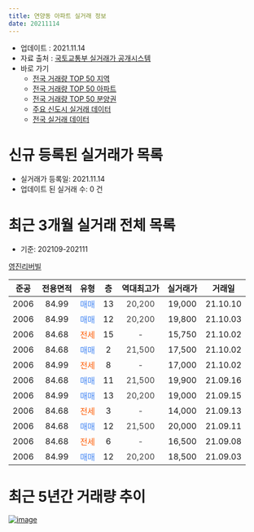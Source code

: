 ```yaml
---
title: 연양동 아파트 실거래 정보
date: 20211114
---
```


* 업데이트 : 2021.11.14
* 자료 출처 : [국토교통부 실거래가 공개시스템](http://rt.molit.go.kr)
* 바로 가기
    * [전국 거래량 TOP 50 지역](https://apt-info.github.io/apt-trade-info/tr)
    * [전국 거래량 TOP 50 아파트](https://apt-info.github.io/apt-trade-info/ta)
    * [전국 거래량 TOP 50 분양권](https://apt-info.github.io/apt-trade-info/tb)
    * [주요 신도시 실거래 데이터](https://apt-info.github.io/apt-trade-info/newtown)
    * [전국 실거래 데이터](https://apt-info.github.io/apt-trade-info/all)



<script async src="https://pagead2.googlesyndication.com/pagead/js/adsbygoogle.js"></script>
<!-- 기본광고 -->
<ins class="adsbygoogle"
     style="display:block"
     data-ad-client="ca-pub-1142216861245946"
     data-ad-slot="4805727019"
     data-ad-format="auto"
     data-full-width-responsive="true"></ins>
<script>
     (adsbygoogle = window.adsbygoogle || []).push({});
</script>


# 신규 등록된 실거래가 목록

* 실거래가 등록일: 2021.11.14
* 업데이트 된 실거래 수: 0 건




<script async src="https://pagead2.googlesyndication.com/pagead/js/adsbygoogle.js"></script>
<!-- 기본광고 -->
<ins class="adsbygoogle"
     style="display:block"
     data-ad-client="ca-pub-1142216861245946"
     data-ad-slot="4805727019"
     data-ad-format="auto"
     data-full-width-responsive="true"></ins>
<script>
     (adsbygoogle = window.adsbygoogle || []).push({});
</script>


# 최근 3개월 실거래 전체 목록
* 기준: 202109-202111


[영진리버빌](https://search.naver.com/search.naver?query=%EC%98%81%EC%A7%84%EB%A6%AC%EB%B2%84%EB%B9%8C)

|준공|전용면적|유형|층|역대최고가|실거래가|거래일|
|:---:|:---:|:---:|:---:|:---:|:---:|:---:|
|2006|84.99|<span style="color:#4285F3">매매</span>|13|<span style="color:#444444">20,200</span>|19,000|21.10.10|
|2006|84.99|<span style="color:#4285F3">매매</span>|12|<span style="color:#444444">20,200</span>|19,800|21.10.03|
|2006|84.68|<span style="color:#FF5A00">전세</span>|15|<span style="color:#444444">-</span>|15,750|21.10.02|
|2006|84.68|<span style="color:#4285F3">매매</span>|2|<span style="color:#444444">21,500</span>|17,500|21.10.02|
|2006|84.99|<span style="color:#FF5A00">전세</span>|8|<span style="color:#444444">-</span>|17,000|21.10.02|
|2006|84.68|<span style="color:#4285F3">매매</span>|11|<span style="color:#444444">21,500</span>|19,900|21.09.16|
|2006|84.99|<span style="color:#4285F3">매매</span>|13|<span style="color:#444444">20,200</span>|19,000|21.09.15|
|2006|84.68|<span style="color:#FF5A00">전세</span>|3|<span style="color:#444444">-</span>|14,000|21.09.13|
|2006|84.68|<span style="color:#4285F3">매매</span>|12|<span style="color:#444444">21,500</span>|20,000|21.09.11|
|2006|84.68|<span style="color:#FF5A00">전세</span>|6|<span style="color:#444444">-</span>|16,500|21.09.08|
|2006|84.99|<span style="color:#4285F3">매매</span>|12|<span style="color:#444444">20,200</span>|18,500|21.09.03|



<script async src="https://pagead2.googlesyndication.com/pagead/js/adsbygoogle.js"></script>
<!-- 기본광고 -->
<ins class="adsbygoogle"
     style="display:block"
     data-ad-client="ca-pub-1142216861245946"
     data-ad-slot="4805727019"
     data-ad-format="auto"
     data-full-width-responsive="true"></ins>
<script>
     (adsbygoogle = window.adsbygoogle || []).push({});
</script>


# 최근 5년간 거래량 추이


<div style="width:100%;">
    <canvas id="deal_progress" height="200"></canvas>
</div>

<script>
new Chart(document.getElementById("deal_progress"), {
    type: 'line',
    data: {
        labels: ['16.01','16.02','16.03','16.04','16.05','16.06','16.07','16.08','16.09','16.10','16.11','16.12','17.01','17.02','17.03','17.04','17.06','17.07','17.08','17.09','17.10','17.11','17.12','18.01','18.02','18.03','18.04','18.05','18.06','18.07','18.08','18.09','18.10','18.11','18.12','19.01','19.02','19.03','19.04','19.05','19.06','19.07','19.08','19.09','19.10','19.11','19.12','20.01','20.02','20.03','20.04','20.05','20.06','20.07','20.08','20.09','20.10','20.11','20.12','21.01','21.02','21.03','21.04','21.05','21.06','21.07','21.08','21.09','21.10'],
        datasets: [{
            label: '매매/분양권',
            data: [3,5,3,2,5,1,2,6,2,6,2,2,0,1,0,2,0,2,1,5,1,1,1,4,1,2,4,2,3,0,3,2,5,0,1,1,1,2,2,1,0,2,0,2,1,1,0,1,2,2,1,1,4,3,6,6,4,8,3,2,12,4,7,2,3,3,8,4,3],
            borderColor: "rgba(66, 133, 243, 1)",
            backgroundColor: "rgba(66, 133, 243, 0.05)",
            borderWidth: 1,
            pointRadius: 0,
            fill: false,
            lineTension: 0
        },{
            label: '전/월세',
            data: [6,1,2,4,1,6,1,4,5,1,1,2,4,7,7,1,3,2,2,2,2,3,1,1,3,2,2,0,1,2,2,1,5,1,1,3,1,2,2,1,1,3,2,2,1,2,2,1,1,2,1,4,0,3,0,1,0,1,2,2,0,0,3,1,0,2,1,2,2],
            borderColor: "rgba(255, 90, 0, 1)",
            backgroundColor: "rgba(255, 90, 0, 0.05)",
            borderWidth: 1,
            pointRadius: 0,
            fill: false,
            lineTension: 0
        },{
            label: '합계',
            data: [9,6,5,6,6,7,3,10,7,7,3,4,4,8,7,3,3,4,3,7,3,4,2,5,4,4,6,2,4,2,5,3,10,1,2,4,2,4,4,2,1,5,2,4,2,3,2,2,3,4,2,5,4,6,6,7,4,9,5,4,12,4,10,3,3,5,9,6,5],
            borderColor: "rgba(0, 0, 0, 1)",
            backgroundColor: "rgba(0, 0, 0, 0.03)",
            borderWidth: 0.1,
            pointRadius: 0,
            fill: true,
            lineTension: 0
        }
        ]
    },
    options: {
        responsive: true,
        title: {
            display: false
        },
        tooltips: {
            mode: 'index',
            intersect: false
        },
        hover: {
            mode: 'nearest',
            intersect: true
        },
        scales: {
            xAxes: [{
                display: true,
                scaleLabel: {
                    display: true,
                    labelString: '년/월'
                }
            }],
            yAxes: [{
                display: true,
                ticks: {
                    suggestedMin: 0,
                },
                scaleLabel: {
                    display: true,
                    labelString: '실거래 수'
                }
            }]
        }
    }
});

</script>


[![image](https://apt-info.github.io/images/2020-01-03-apt-trade-info/1024x500.png)](https://play.google.com/store/apps/details?id=com.aptinfo.apttradeinfo)

